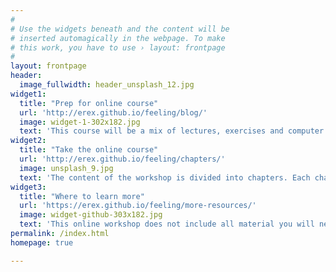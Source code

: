 ```yaml
---
#
# Use the widgets beneath and the content will be
# inserted automagically in the webpage. To make
# this work, you have to use › layout: frontpage
#
layout: frontpage
header:
  image_fullwidth: header_unsplash_12.jpg
widget1:
  title: "Prep for online course"
  url: 'http://erex.github.io/feeling/blog/'
  image: widget-1-302x182.jpg
  text: 'This course will be a mix of lectures, exercises and computer practicals.'
widget2:
  title: "Take the online course"
  url: 'http://erex.github.io/feeling/chapters/'
  image: unsplash_9.jpg
  text: 'The content of the workshop is divided into chapters. Each chapter will take several hours to complete.'
widget3:
  title: "Where to learn more"
  url: 'https://erex.github.io/feeling/more-resources/'
  image: widget-github-303x182.jpg
  text: 'This online workshop does not include all material you will need to be proficient at designing, conducting and analysing a distance sampling project.  Here we show you where to acquire additional resources.'
permalink: /index.html
homepage: true

---
```

